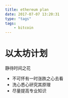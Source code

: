 ```yaml
---
title: ethereum plan
date: 2017-07-07 13:20:31
type: "tags"
tags:
    - bitcoin
---
```


# 以太坊计划

静待时间之花

* 不可怀有一时涨跌之心去看
* 洗心悉心研究其原理
* 尽量提高专业知识

